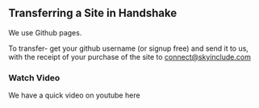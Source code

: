 ## Transferring a Site in Handshake

We use Github pages.

To transfer- get your github username (or signup free) and send it to us, with the receipt of your purchase of the site to connect@skyinclude.com

### Watch Video

We have a quick video on youtube here 
